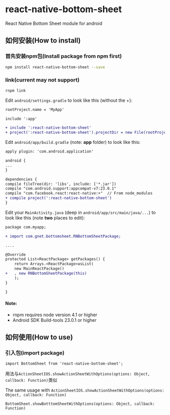 # react-native-bottom-sheet
React Native Bottom Sheet module for android

## 如何安装(How to install)

### 首先安装npm包(Install package from npm first)

```bash
npm install react-native-bottom-sheet --save
```

### link(current may not support)
```bash
rnpm link
```

Edit `android/settings.gradle` to look like this (without the +):

```diff
rootProject.name = 'MyApp'

include ':app'

+ include ':react-native-bottom-sheet'
+ project(':react-native-bottom-sheet').projectDir = new File(rootProject.projectDir, '../node_modules/react-native-bottom-sheet/android')
```
Edit `android/app/build.gradle` (note: **app** folder) to look like this: 

```diff
apply plugin: 'com.android.application'

android {
...
}

dependencies {
compile fileTree(dir: 'libs', include: ['*.jar'])
compile "com.android.support:appcompat-v7:23.0.1"
compile "com.facebook.react:react-native:+"  // From node_modules
+ compile project(':react-native-bottom-sheet')
}
```

Edit your `MainActivity.java` (deep in `android/app/src/main/java/...`) to look like this (note **two** places to edit):

```diff
package com.myapp;

+ import com.gnet.bottomsheet.RNBottomSheetPackage;

....

@Override
protected List<ReactPackage> getPackages() {
    return Arrays.<ReactPackage>asList(
    new MainReactPackage()
+   , new RNBottomSheetPackage(this)
    );
}

}
```
  
#### Note:
* rnpm requires node version 4.1 or higher
* Android SDK Build-tools 23.0.1 or higher

## 如何使用(How to use)

### 引入包(import package)

```
import BottomSheet from 'react-native-bottom-sheet';
```

用法与``` ActionSheetIOS.showActionSheetWithOptions(options: Object, callback: Function) ```类似

The same usage with ``` ActionSheetIOS.showActionSheetWithOptions(options: Object, callback: Function) ```
```
BottomSheet.showBotttomSheetWithOptions(options: Object, callback: Function)
```
